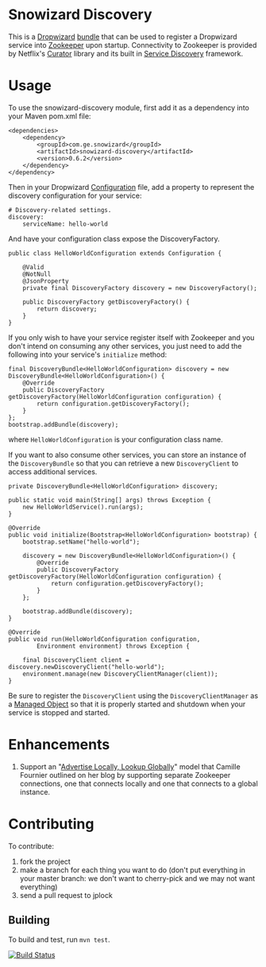 # Snowizard Discovery

This is a [Dropwizard](http://dropwizard.io) [bundle](http://dropwizard.io/manual/core/#bundles) that can be used to register a Dropwizard service into [Zookeeper](https://zookeeper.apache.org) upon startup. Connectivity to Zookeeper is provided by Netflix's [Curator](http://curator.incubator.apache.org) library and its built in [Service Discovery](http://curator.incubator.apache.org/curator-x-discovery/index.html) framework.

# Usage

To use the snowizard-discovery module, first add it as a dependency into your Maven pom.xml file:

```
<dependencies>
    <dependency>
        <groupId>com.ge.snowizard</groupId>
        <artifactId>snowizard-discovery</artifactId>
        <version>0.6.2</version>
    </dependency>
</dependency>
```

Then in your Dropwizard [Configuration](http://dropwizard.io/manual/core/#configuration) file, add a property to represent the discovery configuration for your service:

```
# Discovery-related settings.
discovery:
    serviceName: hello-world
```

And have your configuration class expose the DiscoveryFactory.

```
public class HelloWorldConfiguration extends Configuration {

    @Valid
    @NotNull
    @JsonProperty
    private final DiscoveryFactory discovery = new DiscoveryFactory();

    public DiscoveryFactory getDiscoveryFactory() {
        return discovery;
    }
}
```

If you only wish to have your service register itself with Zookeeper and you don't intend on consuming any other services, you just need to add the following into your service's ```initialize``` method:

```
final DiscoveryBundle<HelloWorldConfiguration> discovery = new DiscoveryBundle<HelloWorldConfiguration>() {
    @Override
    public DiscoveryFactory getDiscoveryFactory(HelloWorldConfiguration configuration) {
        return configuration.getDiscoveryFactory();
    }
};
bootstrap.addBundle(discovery);
```

where ```HelloWorldConfiguration``` is your configuration class name.

If you want to also consume other services, you can store an instance of the ```DiscoveryBundle``` so that you can retrieve a new ```DiscoveryClient``` to access additional services.

```
private DiscoveryBundle<HelloWorldConfiguration> discovery;

public static void main(String[] args) throws Exception {
    new HelloWorldService().run(args);
}

@Override
public void initialize(Bootstrap<HelloWorldConfiguration> bootstrap) {
    bootstrap.setName("hello-world");

    discovery = new DiscoveryBundle<HelloWorldConfiguration>() {
        @Override
        public DiscoveryFactory getDiscoveryFactory(HelloWorldConfiguration configuration) {
            return configuration.getDiscoveryFactory();
        }
    };

    bootstrap.addBundle(discovery);
}

@Override
public void run(HelloWorldConfiguration configuration,
        Environment environment) throws Exception {

    final DiscoveryClient client = discovery.newDiscoveryClient("hello-world");
    environment.manage(new DiscoveryClientManager(client));
}
```

Be sure to register the ```DiscoveryClient``` using the ```DiscoveryClientManager``` as a [Managed Object](http://dropwizard.io/manual/core/#managed-objects) so that it is properly started and shutdown when your service is stopped and started.

# Enhancements

1. Support an "[Advertise Locally, Lookup Globally](http://whilefalse.blogspot.com/2012/12/building-global-highly-available.html)" model that Camille Fournier outlined on her blog by supporting separate Zookeeper connections, one that connects locally and one that connects to a global instance.

# Contributing

To contribute:

1. fork the project
2. make a branch for each thing you want to do (don't put everything in your master branch: we don't want to cherry-pick and we may not want everything)
3. send a pull request to jplock

## Building

To build and test, run `mvn test`.

[![Build Status](https://travis-ci.org/GeneralElectric/snowizard-discovery.png)](https://travis-ci.org/GeneralElectric/snowizard-discovery)

